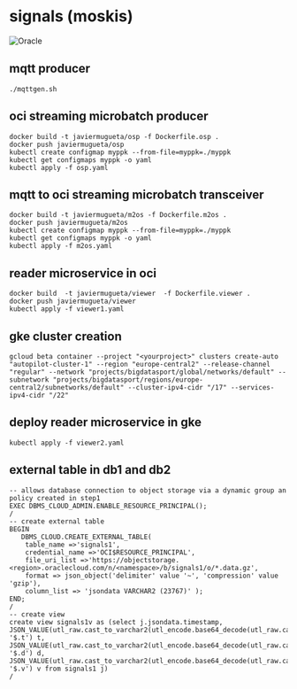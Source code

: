 # signals (moskis)
![Oracle](./moskis-signals.gif)
## mqtt producer
```
./mqttgen.sh
```

## oci streaming microbatch producer
```
docker build -t javiermugueta/osp -f Dockerfile.osp .
docker push javiermugueta/osp
kubectl create configmap myppk --from-file=myppk=./myppk 
kubectl get configmaps myppk -o yaml
kubectl apply -f osp.yaml
```

## mqtt to oci streaming microbatch transceiver
```
docker build -t javiermugueta/m2os -f Dockerfile.m2os .
docker push javiermugueta/m2os
kubectl create configmap myppk --from-file=myppk=./myppk 
kubectl get configmaps myppk -o yaml
kubectl apply -f m2os.yaml
```

## reader microservice in oci
```
docker build  -t javiermugueta/viewer  -f Dockerfile.viewer .
docker push javiermugueta/viewer 
kubectl apply -f viewer1.yaml
```
## gke cluster creation
```
gcloud beta container --project "<yourproject>" clusters create-auto "autopilot-cluster-1" --region "europe-central2" --release-channel "regular" --network "projects/bigdatasport/global/networks/default" --subnetwork "projects/bigdatasport/regions/europe-central2/subnetworks/default" --cluster-ipv4-cidr "/17" --services-ipv4-cidr "/22"
```

## deploy reader microservice in gke
```
kubectl apply -f viewer2.yaml
```

## external table in db1 and db2
```
-- allows database connection to object storage via a dynamic group an policy created in step1
EXEC DBMS_CLOUD_ADMIN.ENABLE_RESOURCE_PRINCIPAL();
/
-- create external table
BEGIN
   DBMS_CLOUD.CREATE_EXTERNAL_TABLE(
    table_name =>'signals1',
    credential_name =>'OCI$RESOURCE_PRINCIPAL',
    file_uri_list =>'https://objectstorage.<region>.oraclecloud.com/n/<namespace>/b/signals1/o/*.data.gz',
    format => json_object('delimiter' value '~', 'compression' value 'gzip'),
    column_list => 'jsondata VARCHAR2 (23767)' );
END;
/
-- create view
create view signals1v as (select j.jsondata.timestamp, 
JSON_VALUE(utl_raw.cast_to_varchar2(utl_encode.base64_decode(utl_raw.cast_to_raw(j.jsondata.value))), '$.t') t,
JSON_VALUE(utl_raw.cast_to_varchar2(utl_encode.base64_decode(utl_raw.cast_to_raw(j.jsondata.value))), '$.d') d,
JSON_VALUE(utl_raw.cast_to_varchar2(utl_encode.base64_decode(utl_raw.cast_to_raw(j.jsondata.value))), '$.v') v from signals1 j)
/
```
